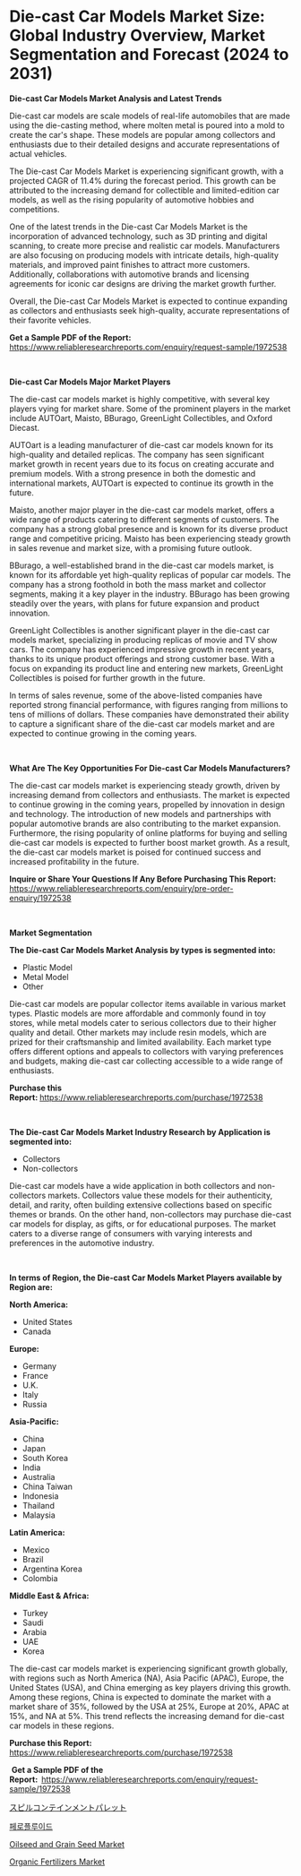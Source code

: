 <p><h1>Die-cast Car Models Market Size: Global Industry Overview, Market Segmentation and Forecast (2024 to 2031)</h1></p><p><strong>Die-cast Car Models Market Analysis and Latest Trends</strong></p>
<p><p>Die-cast car models are scale models of real-life automobiles that are made using the die-casting method, where molten metal is poured into a mold to create the car's shape. These models are popular among collectors and enthusiasts due to their detailed designs and accurate representations of actual vehicles.</p><p>The Die-cast Car Models Market is experiencing significant growth, with a projected CAGR of 11.4% during the forecast period. This growth can be attributed to the increasing demand for collectible and limited-edition car models, as well as the rising popularity of automotive hobbies and competitions. </p><p>One of the latest trends in the Die-cast Car Models Market is the incorporation of advanced technology, such as 3D printing and digital scanning, to create more precise and realistic car models. Manufacturers are also focusing on producing models with intricate details, high-quality materials, and improved paint finishes to attract more customers. Additionally, collaborations with automotive brands and licensing agreements for iconic car designs are driving the market growth further.</p><p>Overall, the Die-cast Car Models Market is expected to continue expanding as collectors and enthusiasts seek high-quality, accurate representations of their favorite vehicles.</p></p>
<p><strong>Get a Sample PDF of the Report:&nbsp;</strong> <a href="https://www.reliableresearchreports.com/enquiry/request-sample/1972538">https://www.reliableresearchreports.com/enquiry/request-sample/1972538</a></p>
<p>&nbsp;</p>
<p><strong>Die-cast Car Models Major Market Players</strong></p>
<p><p>The die-cast car models market is highly competitive, with several key players vying for market share. Some of the prominent players in the market include AUTOart, Maisto, BBurago, GreenLight Collectibles, and Oxford Diecast.</p><p>AUTOart is a leading manufacturer of die-cast car models known for its high-quality and detailed replicas. The company has seen significant market growth in recent years due to its focus on creating accurate and premium models. With a strong presence in both the domestic and international markets, AUTOart is expected to continue its growth in the future.</p><p>Maisto, another major player in the die-cast car models market, offers a wide range of products catering to different segments of customers. The company has a strong global presence and is known for its diverse product range and competitive pricing. Maisto has been experiencing steady growth in sales revenue and market size, with a promising future outlook.</p><p>BBurago, a well-established brand in the die-cast car models market, is known for its affordable yet high-quality replicas of popular car models. The company has a strong foothold in both the mass market and collector segments, making it a key player in the industry. BBurago has been growing steadily over the years, with plans for future expansion and product innovation.</p><p>GreenLight Collectibles is another significant player in the die-cast car models market, specializing in producing replicas of movie and TV show cars. The company has experienced impressive growth in recent years, thanks to its unique product offerings and strong customer base. With a focus on expanding its product line and entering new markets, GreenLight Collectibles is poised for further growth in the future.</p><p>In terms of sales revenue, some of the above-listed companies have reported strong financial performance, with figures ranging from millions to tens of millions of dollars. These companies have demonstrated their ability to capture a significant share of the die-cast car models market and are expected to continue growing in the coming years.</p></p>
<p>&nbsp;</p>
<p><strong>What Are The Key Opportunities For Die-cast Car Models Manufacturers?</strong></p>
<p><p>The die-cast car models market is experiencing steady growth, driven by increasing demand from collectors and enthusiasts. The market is expected to continue growing in the coming years, propelled by innovation in design and technology. The introduction of new models and partnerships with popular automotive brands are also contributing to the market expansion. Furthermore, the rising popularity of online platforms for buying and selling die-cast car models is expected to further boost market growth. As a result, the die-cast car models market is poised for continued success and increased profitability in the future.</p></p>
<p><strong>Inquire or Share Your Questions If Any Before Purchasing This Report:</strong> <a href="https://www.reliableresearchreports.com/enquiry/pre-order-enquiry/1972538">https://www.reliableresearchreports.com/enquiry/pre-order-enquiry/1972538</a></p>
<p>&nbsp;</p>
<p><strong>Market Segmentation</strong></p>
<p><strong>The Die-cast Car Models Market Analysis by types is segmented into:</strong></p>
<p><ul><li>Plastic Model</li><li>Metal Model</li><li>Other</li></ul></p>
<p><p>Die-cast car models are popular collector items available in various market types. Plastic models are more affordable and commonly found in toy stores, while metal models cater to serious collectors due to their higher quality and detail. Other markets may include resin models, which are prized for their craftsmanship and limited availability. Each market type offers different options and appeals to collectors with varying preferences and budgets, making die-cast car collecting accessible to a wide range of enthusiasts.</p></p>
<p><strong>Purchase this Report:&nbsp;</strong><a href="https://www.reliableresearchreports.com/purchase/1972538">https://www.reliableresearchreports.com/purchase/1972538</a></p>
<p>&nbsp;</p>
<p><strong>The Die-cast Car Models Market Industry Research by Application is segmented into:</strong></p>
<p><ul><li>Collectors</li><li>Non-collectors</li></ul></p>
<p><p>Die-cast car models have a wide application in both collectors and non-collectors markets. Collectors value these models for their authenticity, detail, and rarity, often building extensive collections based on specific themes or brands. On the other hand, non-collectors may purchase die-cast car models for display, as gifts, or for educational purposes. The market caters to a diverse range of consumers with varying interests and preferences in the automotive industry.</p></p>
<p>&nbsp;</p>
<p><strong>In terms of Region, the Die-cast Car Models Market Players available by Region are:</strong></p>
<p>
    <p> <strong> North America: </strong>
        <ul>
            <li>United States</li>
            <li>Canada</li>
        </ul>
        </p> 
    <p> <strong> Europe: </strong>
        <ul>
            <li>Germany</li>
            <li>France</li>
            <li>U.K.</li>
            <li>Italy</li>
            <li>Russia</li>
        </ul>
        </p> 
    <p> <strong> Asia-Pacific: </strong>
        <ul>
            <li>China</li>
            <li>Japan</li>
            <li>South Korea</li>
            <li>India</li>
            <li>Australia</li>
            <li>China Taiwan</li>
            <li>Indonesia</li>
            <li>Thailand</li>
            <li>Malaysia</li>
        </ul>
        </p> 
    <p> <strong> Latin America: </strong>
        <ul>
            <li>Mexico</li>
            <li>Brazil</li>
            <li>Argentina Korea</li>
            <li>Colombia</li>
        </ul>
        </p> 
    <p> <strong> Middle East & Africa: </strong>
        <ul>
            <li>Turkey</li>
            <li>Saudi</li>
            <li>Arabia</li>
            <li>UAE</li>
            <li>Korea</li>
        </ul>
    </p>
    </p>
<p><p>The die-cast car models market is experiencing significant growth globally, with regions such as North America (NA), Asia Pacific (APAC), Europe, the United States (USA), and China emerging as key players driving this growth. Among these regions, China is expected to dominate the market with a market share of 35%, followed by the USA at 25%, Europe at 20%, APAC at 15%, and NA at 5%. This trend reflects the increasing demand for die-cast car models in these regions.</p></p>
<p><strong>Purchase this Report: </strong><a href="https://www.reliableresearchreports.com/purchase/1972538">https://www.reliableresearchreports.com/purchase/1972538</a></p>
<p>&nbsp;<strong>Get a Sample PDF of the Report:&nbsp;&nbsp;</strong><a href="https://www.reliableresearchreports.com/enquiry/request-sample/1972538">https://www.reliableresearchreports.com/enquiry/request-sample/1972538</a></p>
<p><strong></strong></p>
<p><p><a href="https://medium.com/@kyaorris56456/%E6%B5%81%E5%87%BA%E9%98%B2%E6%AD%A2%E3%83%91%E3%83%AC%E3%83%83%E3%83%88%E5%B8%82%E5%A0%B4-2031%E5%B9%B4%E3%81%BE%E3%81%A7%E3%81%AE%E3%83%88%E3%83%AC%E3%83%B3%E3%83%89-%E4%BA%88%E6%B8%AC-%E7%AB%B6%E4%BA%89%E5%88%86%E6%9E%90-98fa31cc9f70">スピルコンテインメントパレット</a></p><p><a href="https://github.com/BrettWeberrt8767765/Market-Research-Report-List-1/blob/main/10375607730.md">페로플루이드</a></p><p><a href="https://issuu.com/reportprime-2/docs/oilseed-and-grain-seed-market-size-2030.pptx">Oilseed and Grain Seed Market</a></p><p><a href="https://issuu.com/reportprime-2/docs/organic-fertilizers-market-size-2030.pptx">Organic Fertilizers Market</a></p></p>